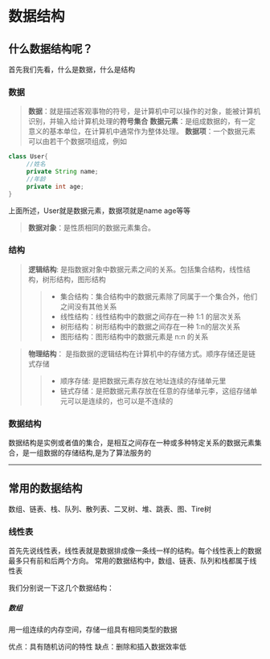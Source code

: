 # 数据结构

## 什么数据结构呢？
首先我们先看，什么是数据，什么是结构
### 数据
> **数据**：就是描述客观事物的符号，是计算机中可以操作的对象，能被计算机识别，并输入给计算机处理的**符号集合**
> **数据元素**：是组成数据的，有一定意义的基本单位，在计算机中通常作为整体处理。
> **数据项**：一个数据元素可以由若干个数据项组成，例如
> 
   ```java
   class User{
        //姓名
        private String name;
        //年龄
        private int age;
   }
   ```
   上面所述，User就是数据元素，数据项就是name age等等
> **数据对象**：是性质相同的数据元素集合。

### 结构
>**逻辑结构**: 是指数据对象中数据元素之间的关系。包括集合结构，线性结构，树形结构，图形结构
>> * 集合结构：集合结构中的数据元素除了同属于一个集合外，他们之间没有其他关系
>> * 线性结构：线性结构中的数据之间存在一种 1:1 的层次关系
>> * 树形结构：树形结构中的数据之间存在一种 1:n的层次关系
>> * 图形结构：图形结构中的数据元素是 n:n 的关系

> **物理结构**： 是指数据的逻辑结构在计算机中的存储方式。顺序存储还是链式存储
> > * 顺序存储: 是把数据元素存放在地址连续的存储单元里
> > * 链式存储：是把数据元素存放在任意的存储单元李，这组存储单元可以是连续的，也可以是不连续的

### 数据结构
数据结构是实例或者值的集合，是相互之间存在一种或多种特定关系的数据元素集合，是一组数据的存储结构,是为了算法服务的


-------

## 常用的数据结构
数组、链表、栈、队列、散列表、二叉树、堆、跳表、图、Tire树

### 线性表
首先先说线性表，线性表就是数据排成像一条线一样的结构。每个线性表上的数据最多只有前和后两个方向。
常用的数据结构中，数组、链表、队列和栈都属于线性表

我们分别说一下这几个数据结构：


##### 数组
用一组连续的内存空间，存储一组具有相同类型的数据

优点：具有随机访问的特性
缺点：删除和插入数据效率低

